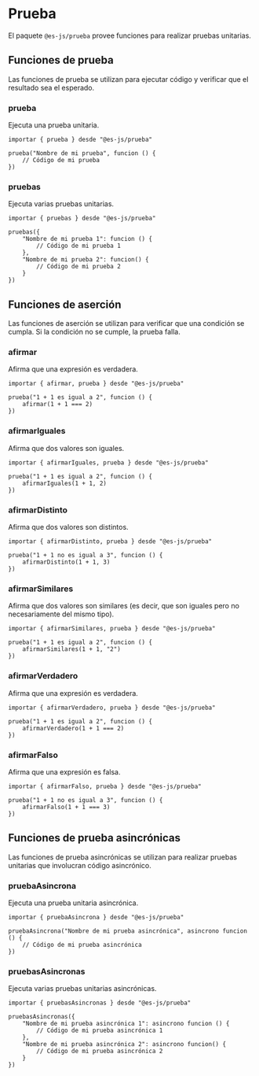 # Prueba

El paquete `@es-js/prueba` provee funciones para realizar pruebas unitarias.

## Funciones de prueba

Las funciones de prueba se utilizan para ejecutar código y verificar que el resultado sea el esperado.

### prueba

Ejecuta una prueba unitaria.

<InlinePlayground>

```esjs
importar { prueba } desde "@es-js/prueba"

prueba("Nombre de mi prueba", funcion () {
    // Código de mi prueba
})
```

</InlinePlayground>

### pruebas

Ejecuta varias pruebas unitarias.

<InlinePlayground>

```esjs
importar { pruebas } desde "@es-js/prueba"

pruebas({
    "Nombre de mi prueba 1": funcion () {
        // Código de mi prueba 1
    },
    "Nombre de mi prueba 2": funcion() {
        // Código de mi prueba 2
    }
})
```

</InlinePlayground>

## Funciones de aserción

Las funciones de aserción se utilizan para verificar que una condición se cumpla. Si la condición no se cumple, la prueba falla.

### afirmar

Afirma que una expresión es verdadera.

<InlinePlayground>

```esjs
importar { afirmar, prueba } desde "@es-js/prueba"

prueba("1 + 1 es igual a 2", funcion () {
    afirmar(1 + 1 === 2)
})
```

</InlinePlayground>

### afirmarIguales

Afirma que dos valores son iguales.

<InlinePlayground>

```esjs
importar { afirmarIguales, prueba } desde "@es-js/prueba"

prueba("1 + 1 es igual a 2", funcion () {
    afirmarIguales(1 + 1, 2)
})
```

</InlinePlayground>

### afirmarDistinto

Afirma que dos valores son distintos.

<InlinePlayground>

```esjs
importar { afirmarDistinto, prueba } desde "@es-js/prueba"

prueba("1 + 1 no es igual a 3", funcion () {
    afirmarDistinto(1 + 1, 3)
})
```

</InlinePlayground>

### afirmarSimilares

Afirma que dos valores son similares (es decir, que son iguales pero no necesariamente del mismo tipo).

<InlinePlayground>

```esjs
importar { afirmarSimilares, prueba } desde "@es-js/prueba"

prueba("1 + 1 es igual a 2", funcion () {
    afirmarSimilares(1 + 1, "2")
})
```

</InlinePlayground>

### afirmarVerdadero

Afirma que una expresión es verdadera.

<InlinePlayground>

```esjs
importar { afirmarVerdadero, prueba } desde "@es-js/prueba"

prueba("1 + 1 es igual a 2", funcion () {
    afirmarVerdadero(1 + 1 === 2)
})
```

</InlinePlayground>

### afirmarFalso

Afirma que una expresión es falsa.

<InlinePlayground>

```esjs
importar { afirmarFalso, prueba } desde "@es-js/prueba"

prueba("1 + 1 no es igual a 3", funcion () {
    afirmarFalso(1 + 1 === 3)
})
```

</InlinePlayground>


## Funciones de prueba asincrónicas

Las funciones de prueba asincrónicas se utilizan para realizar pruebas unitarias que involucran código asincrónico.

### pruebaAsincrona

Ejecuta una prueba unitaria asincrónica.

<InlinePlayground>

```esjs
importar { pruebaAsincrona } desde "@es-js/prueba"

pruebaAsincrona("Nombre de mi prueba asincrónica", asincrono funcion () {
    // Código de mi prueba asincrónica
})
```

</InlinePlayground>

### pruebasAsincronas

Ejecuta varias pruebas unitarias asincrónicas.

<InlinePlayground>

```esjs
importar { pruebasAsincronas } desde "@es-js/prueba"

pruebasAsincronas({
    "Nombre de mi prueba asincrónica 1": asincrono funcion () {
        // Código de mi prueba asincrónica 1
    },
    "Nombre de mi prueba asincrónica 2": asincrono funcion() {
        // Código de mi prueba asincrónica 2
    }
})
```

</InlinePlayground>

